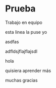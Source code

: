 # Prueba
Trabajo en equipo

esta linea la puse yo

asdfas

adfldsjflajflajsdl

hola

quisiera aprender más 

muchas gracias
